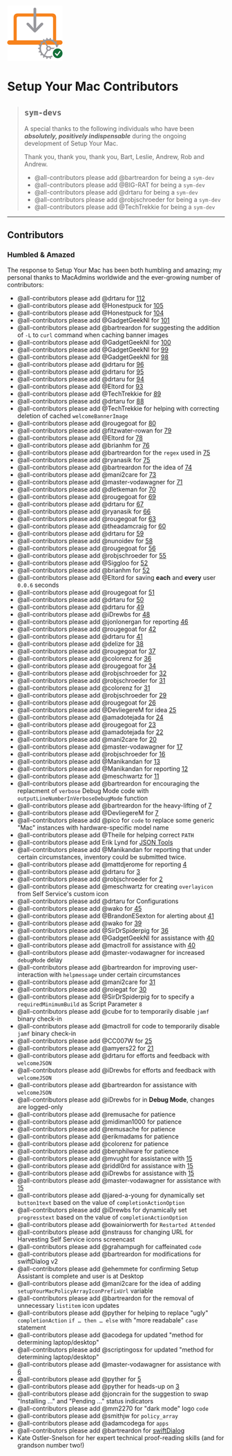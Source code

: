 [<img alt="SYM_icon" src="images/SYM_icon.png" width="128" />](https://snelson.us/sym)

# Setup Your Mac Contributors

> ## `sym-devs`
> A special thanks to the following individuals who have been _**absolutely, positively indispensable**_ during the ongoing development of Setup Your Mac.
>
> Thank you, thank you, thank you, Bart, Leslie, Andrew, Rob and Andrew.
> - @all-contributors please add @bartreardon for being a `sym-dev`
> - @all-contributors please add @BIG-RAT for being a `sym-dev`
> - @all-contributors please add @drtaru for being a `sym-dev`
> - @all-contributors please add @robjschroeder for being a `sym-dev`
> - @all-contributors please add @TechTrekkie for being a `sym-dev`

---

## Contributors
### Humbled & Amazed

The response to Setup Your Mac has been both humbling and amazing; my personal thanks to MacAdmins worldwide and the ever-growing number of contributors:
- @all-contributors please add @drtaru for [112](https://github.com/dan-snelson/Setup-Your-Mac/pull/112)
- @all-contributors please add @Honestpuck for [105](https://github.com/dan-snelson/Setup-Your-Mac/pull/105)
- @all-contributors please add @Honestpuck for [104](https://github.com/dan-snelson/Setup-Your-Mac/issues/104)
- @all-contributors please add @GadgetGeekNI for [101](https://github.com/dan-snelson/Setup-Your-Mac/pull/101)
- @all-contributors please add @bartreardon for suggesting the addition of `-L` to `curl` command when caching banner images
- @all-contributors please add @GadgetGeekNI for [100](https://github.com/dan-snelson/Setup-Your-Mac/pull/100)
- @all-contributors please add @GadgetGeekNI for [99](https://github.com/dan-snelson/Setup-Your-Mac/pull/99)
- @all-contributors please add @GadgetGeekNI for [98](https://github.com/dan-snelson/Setup-Your-Mac/pull/98)
- @all-contributors please add @drtaru for [96](https://github.com/dan-snelson/Setup-Your-Mac/pull/96)
- @all-contributors please add @drtaru for [95](https://github.com/dan-snelson/Setup-Your-Mac/pull/95)
- @all-contributors please add @drtaru for [94](https://github.com/dan-snelson/Setup-Your-Mac/pull/94)
- @all-contributors please add @Eltord for [93](https://github.com/dan-snelson/Setup-Your-Mac/pull/93)
- @all-contributors please add @TechTrekkie for [89](https://github.com/dan-snelson/Setup-Your-Mac/pull/89)
- @all-contributors please add @drtaru for [88](https://github.com/dan-snelson/Setup-Your-Mac/pull/88)
- @all-contributors please add @TechTrekkie for helping with correcting deletion of cached `welcomeBannerImage`
- @all-contributors please add @rougegoat for [80](https://github.com/dan-snelson/Setup-Your-Mac/pull/80)
- @all-contributors please add @fitzwater-rowan for [79](https://github.com/dan-snelson/Setup-Your-Mac/issues/79)
- @all-contributors please add @Eltord for [78](https://github.com/dan-snelson/Setup-Your-Mac/pull/78)
- @all-contributors please add @brianhm for [76](https://github.com/dan-snelson/Setup-Your-Mac/issues/76)
- @all-contributors please add @bartreardon for the `regex` used in [75](https://github.com/dan-snelson/Setup-Your-Mac/pull/75)
- @all-contributors please add @ryanasik for [75](https://github.com/dan-snelson/Setup-Your-Mac/issues/75)
- @all-contributors please add @bartreardon for the idea of [74](https://github.com/dan-snelson/Setup-Your-Mac/issues/74)
- @all-contributors please add @mani2care for [73](https://github.com/dan-snelson/Setup-Your-Mac/issues/73)
- @all-contributors please add @master-vodawagner for [71](https://github.com/dan-snelson/Setup-Your-Mac/issues/71)
- @all-contributors please add @dletkeman for [70](https://github.com/dan-snelson/Setup-Your-Mac/issues/70)
- @all-contributors please add @rougegoat for [69](https://github.com/dan-snelson/Setup-Your-Mac/pull/69)
- @all-contributors please add @drtaru for [67](https://github.com/dan-snelson/Setup-Your-Mac/pull/67)
- @all-contributors please add @ryanasik for [66](https://github.com/dan-snelson/Setup-Your-Mac/issues/66)
- @all-contributors please add @rougegoat for [63](https://github.com/dan-snelson/Setup-Your-Mac/pull/63)
- @all-contributors please add @theadamcraig for [60](https://github.com/dan-snelson/Setup-Your-Mac/pull/60)
- @all-contributors please add @drtaru for [59](https://github.com/dan-snelson/Setup-Your-Mac/pull/59)
- @all-contributors please add @nunoidev for [58](https://github.com/dan-snelson/Setup-Your-Mac/pull/58)
- @all-contributors please add @rougegoat for [56](https://github.com/dan-snelson/Setup-Your-Mac/pull/56)
- @all-contributors please add @robjschroeder for [55](https://github.com/dan-snelson/Setup-Your-Mac/pull/55)
- @all-contributors please add @Siggloo for [52](https://github.com/dan-snelson/Setup-Your-Mac/pull/52)
- @all-contributors please add @brianhm for [52](https://github.com/dan-snelson/Setup-Your-Mac/issues/52)
- @all-contributors please add @Eltord for saving **each** and **every** user `0.0.6` seconds
- @all-contributors please add @rougegoat for [51](https://github.com/dan-snelson/Setup-Your-Mac/pull/51)
- @all-contributors please add @drtaru for [50](https://github.com/dan-snelson/Setup-Your-Mac/pull/50)
- @all-contributors please add @drtaru for [49](https://github.com/dan-snelson/Setup-Your-Mac/pull/49)
- @all-contributors please add @iDrewbs for [48](https://github.com/dan-snelson/Setup-Your-Mac/pull/48)
- @all-contributors please add @jonlonergan for reporting [46](https://github.com/dan-snelson/Setup-Your-Mac/issues/46)
- @all-contributors please add @rougegoat for [42](https://github.com/dan-snelson/Setup-Your-Mac/pull/42)
- @all-contributors please add @drtaru for [41](https://github.com/dan-snelson/Setup-Your-Mac/pull/41)
- @all-contributors please add @delize for [38](https://github.com/dan-snelson/Setup-Your-Mac/pull/38)
- @all-contributors please add @rougegoat for [37](https://github.com/dan-snelson/Setup-Your-Mac/pull/37)
- @all-contributors please add @colorenz for [36](https://github.com/dan-snelson/Setup-Your-Mac/pull/36)
- @all-contributors please add @rougegoat for [34](https://github.com/dan-snelson/Setup-Your-Mac/pull/34)
- @all-contributors please add @robjschroeder for [32](https://github.com/dan-snelson/Setup-Your-Mac/pull/32)
- @all-contributors please add @robjschroeder for [31](https://github.com/dan-snelson/Setup-Your-Mac/pull/31)
- @all-contributors please add @colorenz for [31](https://github.com/dan-snelson/Setup-Your-Mac/pull/31)
- @all-contributors please add @robjschroeder for [29](https://github.com/dan-snelson/Setup-Your-Mac/pull/29)
- @all-contributors please add @rougegoat for [26](https://github.com/dan-snelson/Setup-Your-Mac/pull/26)
- @all-contributors please add @DevliegereM for idea [25](https://github.com/dan-snelson/Setup-Your-Mac/pull/25)
- @all-contributors please add @amadotejada for [24](https://github.com/dan-snelson/Setup-Your-Mac/pull/24)
- @all-contributors please add @rougegoat for [23](https://github.com/dan-snelson/Setup-Your-Mac/pull/23)
- @all-contributors please add @amadotejada for [22](https://github.com/dan-snelson/Setup-Your-Mac/pull/22)
- @all-contributors please add @mani2care for [20](https://github.com/dan-snelson/Setup-Your-Mac/pull/20)
- @all-contributors please add @master-vodawagner for [17](https://github.com/dan-snelson/Setup-Your-Mac/pull/17)
- @all-contributors please add @robjschroeder for [16](https://github.com/dan-snelson/Setup-Your-Mac/pull/16)
- @all-contributors please add @Manikandan for [13](https://github.com/dan-snelson/Setup-Your-Mac/issues/13)
- @all-contributors please add @Manikandan for reporting [12](https://github.com/dan-snelson/Setup-Your-Mac/issues/12)
- @all-contributors please add @meschwartz for [11](https://github.com/dan-snelson/Setup-Your-Mac/pull/11)
- @all-contributors please add @bartreardon for encouraging the replacment of `verbose` Debug Mode code with `outputLineNumberInVerboseDebugMode` function
- @all-contributors please add @bartreardon for the heavy-lifting of [7](https://github.com/dan-snelson/Setup-Your-Mac/pull/7)
- @all-contributors please add @DevliegereM for [7](https://github.com/dan-snelson/Setup-Your-Mac/pull/7)
- @all-contributors please add @pico for `code` to replace some generic "Mac" instances with hardware-specific model name
- @all-contributors please add @Theile for helping correct `PATH`
- @all-contributors please add Erik Lynd for [JSON Tools](https://marketplace.visualstudio.com/items?itemName=eriklynd.json-tools)
- @all-contributors please add @Manikandan for reporting that under certain circumstances, inventory could be submitted twice.
- @all-contributors please add @mattdjerome for reporting [4](https://github.com/dan-snelson/Setup-Your-Mac/pull/4)
- @all-contributors please add @drtaru for [3](https://github.com/dan-snelson/Setup-Your-Mac/pull/3)
- @all-contributors please add @robjschroeder for [2](https://github.com/dan-snelson/Setup-Your-Mac/pull/2)
- @all-contributors please add @meschwartz for creating `overlayicon` from Self Service's custom icon
- @all-contributors please add @drtaru for Configurations
- @all-contributors please add @wako for [45](https://github.com/dan-snelson/dialog-scripts/pull/45)
- @all-contributors please add @BrandonESexton for alerting about [41](https://github.com/dan-snelson/dialog-scripts/issues/41)
- @all-contributors please add @wako for [39](https://github.com/dan-snelson/dialog-scripts/issues/39)
- @all-contributors please add @SirDrSpiderpig for [36](https://github.com/dan-snelson/dialog-scripts/issues/36)
- @all-contributors please add @GadgetGeekNI for assistance with [40](https://github.com/dan-snelson/dialog-scripts/issues/40)
- @all-contributors please add @mactroll for assistance with [40](https://github.com/dan-snelson/dialog-scripts/issues/40)
- @all-contributors please add @master-vodawagner for increased `debugMode` delay
- @all-contributors please add @bartreardon for improving user-interaction with `helpmessage` under certain circumstances
- @all-contributors please add @mani2care for [31](https://github.com/dan-snelson/dialog-scripts/issues/31)
- @all-contributors please add @roiegat for [30](https://github.com/dan-snelson/dialog-scripts/issues/30)
- @all-contributors please add @SirDrSpiderpig for to specify a `requiredMinimumBuild` as Script Parameter `8`
- @all-contributors please add @cube for to temporarily disable `jamf` binary check-in
- @all-contributors please add @mactroll for code to temporarily disable `jamf` binary check-in
- @all-contributors please add @CC007W for [25](https://github.com/dan-snelson/dialog-scripts/issues/25)
- @all-contributors please add @amyers22 for [21](https://github.com/dan-snelson/dialog-scripts/issues/21)
- @all-contributors please add @drtaru for efforts and feedback with `welcomeJSON`
- @all-contributors please add @iDrewbs for efforts and feedback with `welcomeJSON`
- @all-contributors please add @bartreardon for assistance with `welcomeJSON`
- @all-contributors please add @iDrewbs for in **Debug Mode**, changes are logged-only
- @all-contributors please add @remusache for patience
- @all-contributors please add @midiman1000 for patience
- @all-contributors please add @remusache for patience
- @all-contributors please add @erikmadams for patience
- @all-contributors please add @colorenz for patience
- @all-contributors please add @benphilware for patience
- @all-contributors please add @mvught for assistance with [15](https://github.com/dan-snelson/dialog-scripts/issues/15)
- @all-contributors please add @riddl0rd for assistance with [15](https://github.com/dan-snelson/dialog-scripts/issues/15)
- @all-contributors please add @iDrewbs for assistance with [15](https://github.com/dan-snelson/dialog-scripts/issues/15)
- @all-contributors please add @master-vodawagner for assistance with [15](https://github.com/dan-snelson/dialog-scripts/issues/15)
- @all-contributors please add @jared-a-young for dynamically set `button1text` based on the value of `completionActionOption`
- @all-contributors please add @iDrewbs for dynamically set `progresstext` based on the value of `completionActionOption`
- @all-contributors please add @owainiorwerth for `Restarted Attended`
- @all-contributors please add @nstrauss for changing URL for Harvesting Self Service icons screencast
- @all-contributors please add @grahampugh for caffeinated `code`
- @all-contributors please add @bartreardon for modifications for swiftDialog v2
- @all-contributors please add @ehemmete for confirming Setup Assistant is complete and user is at Desktop
- @all-contributors please add @mani2care for the idea of adding `setupYourMacPolicyArrayIconPrefixUrl` variable
- @all-contributors please add @bartreardon for the removal of unnecessary `listitem` icon updates
- @all-contributors please add @pyther for helping to replace "ugly" `completionAction` `if … then … else` with "more readabale" `case` statement
- @all-contributors please add @acodega for updated "method for determining laptop/desktop" 
- @all-contributors please add @scriptingosx for updated "method for determining laptop/desktop" 
- @all-contributors please add @master-vodawagner for assistance with [6](https://github.com/dan-snelson/dialog-scripts/issues/6)
- @all-contributors please add @pyther for [5](https://github.com/dan-snelson/dialog-scripts/pull/5)
- @all-contributors please add @pyther for heads-up on [3](https://github.com/dan-snelson/dialog-scripts/issues/3)
- @all-contributors please add @joncrain for the suggestion to swap "Installing …" and "Pending …" status indicators 
- @all-contributors please add @mm2270 for "dark mode" logo `code`
- @all-contributors please add @smithjw for `policy_array`
- @all-contributors please add @adamcodega for `apps`
- @all-contributors please add @bartreardon for [swiftDialog](https://github.com/swiftDialog/swiftDialog/blob/main/README.md)
- Kate Ostler-Snelson for her expert technical proof-reading skills (and for grandson number two!)